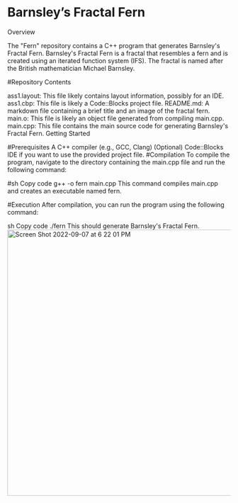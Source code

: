 # Barnsley’s Fractal Fern
Overview

The "Fern" repository contains a C++ program that generates Barnsley's Fractal Fern. Barnsley's Fractal Fern is a fractal that resembles a fern and is created using an iterated function system (IFS). The fractal is named after the British mathematician Michael Barnsley.

#Repository Contents

ass1.layout: This file likely contains layout information, possibly for an IDE.
ass1.cbp: This file is likely a Code::Blocks project file.
README.md: A markdown file containing a brief title and an image of the fractal fern.
main.o: This file is likely an object file generated from compiling main.cpp.
main.cpp: This file contains the main source code for generating Barnsley's Fractal Fern.
Getting Started

#Prerequisites
A C++ compiler (e.g., GCC, Clang)
(Optional) Code::Blocks IDE if you want to use the provided project file.
#Compilation
To compile the program, navigate to the directory containing the main.cpp file and run the following command:

#sh
Copy code
g++ -o fern main.cpp
This command compiles main.cpp and creates an executable named fern.

#Execution
After compilation, you can run the program using the following command:

sh
Copy code
./fern
This should generate Barnsley's Fractal Fern.
<img width="601" alt="Screen Shot 2022-09-07 at 6 22 01 PM" src="https://user-images.githubusercontent.com/89289963/189513324-f79b70e6-8ee2-4d25-baa8-ac99149b9803.png">
